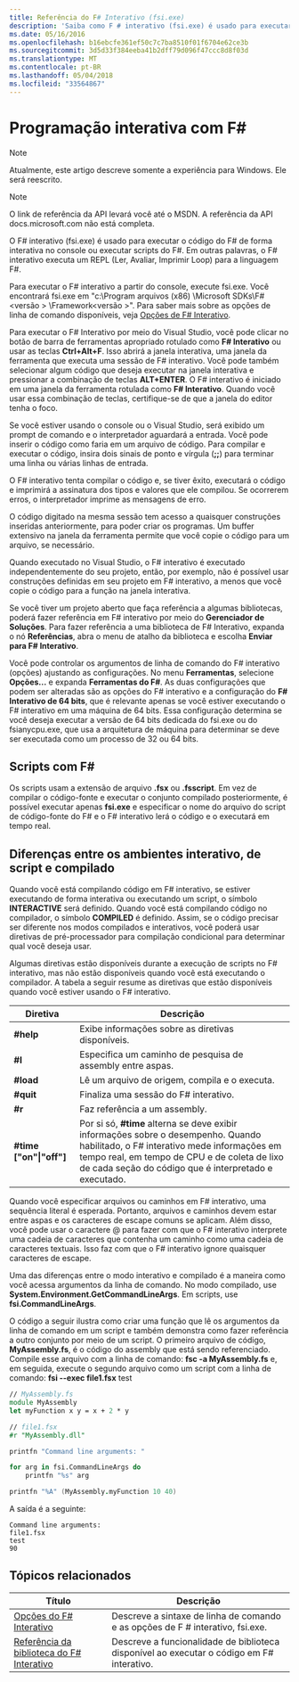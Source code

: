 ```yaml
---
title: Referência do F# Interativo (fsi.exe)
description: 'Saiba como F # interativo (fsi.exe) é usado para executar código F # interativamente no console ou para executar scripts do F #.'
ms.date: 05/16/2016
ms.openlocfilehash: b16ebcfe361ef50c7c7ba8510f01f6704e62ce3b
ms.sourcegitcommit: 3d5d33f384eeba41b2dff79d096f47ccc8d8f03d
ms.translationtype: MT
ms.contentlocale: pt-BR
ms.lasthandoff: 05/04/2018
ms.locfileid: "33564867"
---
```

# <a name="interactive-programming-with-f"></a>Programação interativa com F# #

> [!NOTE]
Atualmente, este artigo descreve somente a experiência para Windows.  Ele será reescrito.

> [!NOTE]
O link de referência da API levará você até o MSDN.  A referência da API docs.microsoft.com não está completa.

O F# interativo (fsi.exe) é usado para executar o código do F# de forma interativa no console ou executar scripts do F#. Em outras palavras, o F# interativo executa um REPL (Ler, Avaliar, Imprimir Loop) para a linguagem F#.

Para executar o F# interativo a partir do console, execute fsi.exe.  Você encontrará fsi.exe em "c:\Program arquivos (x86) \Microsoft SDKs\F#\<versão > \Framework\<versão >\". Para saber mais sobre as opções de linha de comando disponíveis, veja [Opções de F# Interativo](../../language-reference/fsharp-interactive-options.md).

Para executar o F# Interativo por meio do Visual Studio, você pode clicar no botão de barra de ferramentas apropriado rotulado como **F# Interativo** ou usar as teclas **Ctrl+Alt+F**. Isso abrirá a janela interativa, uma janela da ferramenta que executa uma sessão de F# interativo. Você pode também selecionar algum código que deseja executar na janela interativa e pressionar a combinação de teclas **ALT+ENTER**. O F# interativo é iniciado em uma janela da ferramenta rotulada como **F# Interativo**. Quando você usar essa combinação de teclas, certifique-se de que a janela do editor tenha o foco.

Se você estiver usando o console ou o Visual Studio, será exibido um prompt de comando e o interpretador aguardará a entrada. Você pode inserir o código como faria em um arquivo de código. Para compilar e executar o código, insira dois sinais de ponto e vírgula (**;;**) para terminar uma linha ou várias linhas de entrada.

O F# interativo tenta compilar o código e, se tiver êxito, executará o código e imprimirá a assinatura dos tipos e valores que ele compilou. Se ocorrerem erros, o interpretador imprime as mensagens de erro.

O código digitado na mesma sessão tem acesso a quaisquer construções inseridas anteriormente, para poder criar os programas. Um buffer extensivo na janela da ferramenta permite que você copie o código para um arquivo, se necessário.

Quando executado no Visual Studio, o F# interativo é executado independentemente do seu projeto, então, por exemplo, não é possível usar construções definidas em seu projeto em F# interativo, a menos que você copie o código para a função na janela interativa.

Se você tiver um projeto aberto que faça referência a algumas bibliotecas, poderá fazer referência em F# interativo por meio do **Gerenciador de Soluções**. Para fazer referência a uma biblioteca de F# Interativo, expanda o nó **Referências**, abra o menu de atalho da biblioteca e escolha **Enviar para F# Interativo**.

Você pode controlar os argumentos de linha de comando do F# interativo (opções) ajustando as configurações. No menu **Ferramentas**, selecione **Opções...** e expanda **Ferramentas do F#**. As duas configurações que podem ser alteradas são as opções do F# interativo e a configuração do **F# Interativo de 64 bits**, que é relevante apenas se você estiver executando o F# interativo em uma máquina de 64 bits. Essa configuração determina se você deseja executar a versão de 64 bits dedicada do fsi.exe ou do fsianycpu.exe, que usa a arquitetura de máquina para determinar se deve ser executada como um processo de 32 ou 64 bits.


## <a name="scripting-with-f"></a>Scripts com F# #
Os scripts usam a extensão de arquivo **.fsx** ou **.fsscript**. Em vez de compilar o código-fonte e executar o conjunto compilado posteriormente, é possível executar apenas **fsi.exe** e especificar o nome do arquivo do script de código-fonte do F# e o F# interativo lerá o código e o executará em tempo real.


## <a name="differences-between-the-interactive-scripting-and-compiled-environments"></a>Diferenças entre os ambientes interativo, de script e compilado
Quando você está compilando código em F# interativo, se estiver executando de forma interativa ou executando um script, o símbolo **INTERACTIVE** será definido. Quando você está compilando código no compilador, o símbolo **COMPILED** é definido. Assim, se o código precisar ser diferente nos modos compilados e interativos, você poderá usar diretivas de pré-processador para compilação condicional para determinar qual você deseja usar.

Algumas diretivas estão disponíveis durante a execução de scripts no F# interativo, mas não estão disponíveis quando você está executando o compilador. A tabela a seguir resume as diretivas que estão disponíveis quando você estiver usando o F# interativo.

|Diretiva|Descrição|
|---------|-----------|
|**#help**|Exibe informações sobre as diretivas disponíveis.|
|**#I**|Especifica um caminho de pesquisa de assembly entre aspas.|
|**#load**|Lê um arquivo de origem, compila e o executa.|
|**#quit**|Finaliza uma sessão do F# interativo.|
|**#r**|Faz referência a um assembly.|
|**#time ["on"&#124;"off"]**|Por si só, **#time** alterna se deve exibir informações sobre o desempenho. Quando habilitado, o F# interativo mede informações em tempo real, em tempo de CPU e de coleta de lixo de cada seção do código que é interpretado e executado.|

Quando você especificar arquivos ou caminhos em F# interativo, uma sequência literal é esperada. Portanto, arquivos e caminhos devem estar entre aspas e os caracteres de escape comuns se aplicam. Além disso, você pode usar o caractere @ para fazer com que o F# interativo interprete uma cadeia de caracteres que contenha um caminho como uma cadeia de caracteres textuais. Isso faz com que o F# interativo ignore quaisquer caracteres de escape.

Uma das diferenças entre o modo interativo e compilado é a maneira como você acessa argumentos da linha de comando. No modo compilado, use **System.Environment.GetCommandLineArgs**. Em scripts, use **fsi.CommandLineArgs**.

O código a seguir ilustra como criar uma função que lê os argumentos da linha de comando em um script e também demonstra como fazer referência a outro conjunto por meio de um script. O primeiro arquivo de código, **MyAssembly.fs**, é o código do assembly que está sendo referenciado. Compile esse arquivo com a linha de comando: **fsc -a MyAssembly.fs** e, em seguida, execute o segundo arquivo como um script com a linha de comando: **fsi --exec file1.fsx** test

```fsharp
// MyAssembly.fs
module MyAssembly
let myFunction x y = x + 2 * y
```

```fsharp
// file1.fsx
#r "MyAssembly.dll"

printfn "Command line arguments: "

for arg in fsi.CommandLineArgs do
    printfn "%s" arg

printfn "%A" (MyAssembly.myFunction 10 40)
```

A saída é a seguinte:

```
Command line arguments: 
file1.fsx
test
90
```

## <a name="related-topics"></a>Tópicos relacionados

|Título|Descrição|
|-----|-----------|
|[Opções do F# Interativo](../../language-reference/fsharp-interactive-options.md)|Descreve a sintaxe de linha de comando e as opções de F # interativo, fsi.exe.|
|[Referência da biblioteca do F# Interativo](https://msdn.microsoft.com/visualfsharpdocs/conceptual/fsharp-interactive-library-reference)|Descreve a funcionalidade de biblioteca disponível ao executar o código em F# interativo.|
